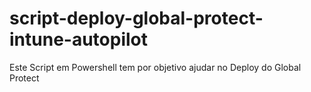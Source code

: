 # script-deploy-global-protect-intune-autopilot
Este Script em Powershell tem por objetivo ajudar no Deploy do Global Protect
